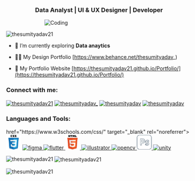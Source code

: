 <h3 align="center">Data Analyst | UI & UX Designer | Developer </h3>
<img align="right" alt="Coding" width = "400" src="https://user-images.githubusercontent.com/74038190/225813708-98b745f2-7d22-48cf-9150-083f1b00d6c9.gif"><br>
<p align="left"> <img src="https://komarev.com/ghpvc/?username=thesumityadav21&label=Profile%20views&color=0e75b6&style=flat" alt="thesumityadav21" /> </p>

- 🌱 I’m currently exploring
 **Data anaytics**

- 👨‍💻 My Design Portfolio [https://www.behance.net/thesumityadav_)

- 📝 My Portfolio Website [https://thesumityadav21.github.io/Portfolio/](https://thesumityadav21.github.io/Portfolio/)


<h3 align="left">Connect with me:</h3>
<p align="left">
<a href="https://linkedin.com/in/thesumityadav21" target="blank"><img align="center" src="https://raw.githubusercontent.com/rahuldkjain/github-profile-readme-generator/master/src/images/icons/Social/linked-in-alt.svg" alt="thesumityadav21" height="30" width="40" /></a>
<a href="https://instagram.com/thesumityadav_" target="blank"><img align="center" src="https://raw.githubusercontent.com/rahuldkjain/github-profile-readme-generator/master/src/images/icons/Social/instagram.svg" alt="thesumityadav_" height="30" width="40" /></a>
<a href="https://www.leetcode.com/thesumityadav" target="blank"><img align="center" src="https://raw.githubusercontent.com/rahuldkjain/github-profile-readme-generator/master/src/images/icons/Social/leet-code.svg" alt="thesumityadav" height="30" width="40" /></a>
<a href="https://auth.geeksforgeeks.org/user/thesumityadav" target="blank"><img align="center" src="https://raw.githubusercontent.com/rahuldkjain/github-profile-readme-generator/master/src/images/icons/Social/geeks-for-geeks.svg" alt="thesumityadav" height="30" width="40" /></a>
</p>
<h3 align="left">Languages and Tools:</h3>
 href="https://www.w3schools.com/css/" target="_blank" rel="noreferrer"> <img src="https://raw.githubusercontent.com/devicons/devicon/master/icons/css3/css3-original-wordmark.svg" alt="css3" width="40" height="40"/> </a> <a href="https://www.figma.com/" target="_blank" rel="noreferrer"> <img src="https://www.vectorlogo.zone/logos/figma/figma-icon.svg" alt="figma" width="40" height="40"/> </a> <a href="https://flutter.dev" target="_blank" rel="noreferrer"> <img src="https://www.vectorlogo.zone/logos/flutterio/flutterio-icon.svg" alt="flutter" width="40" height="40"/> </a> <a href="https://www.w3.org/html/" target="_blank" rel="noreferrer"> <img src="https://raw.githubusercontent.com/devicons/devicon/master/icons/html5/html5-original-wordmark.svg" alt="html5" width="40" height="40"/> </a> <a href="https://www.adobe.com/in/products/illustrator.html" target="_blank" rel="noreferrer"> <img src="https://www.vectorlogo.zone/logos/adobe_illustrator/adobe_illustrator-icon.svg" alt="illustrator" width="40" height="40"/> </a> <a href="https://opencv.org/" target="_blank" rel="noreferrer"> <img src="https://www.vectorlogo.zone/logos/opencv/opencv-icon.svg" alt="opencv" width="40" height="40"/> </a> <a href="https://www.photoshop.com/en" target="_blank" rel="noreferrer"> <img src="https://raw.githubusercontent.com/devicons/devicon/master/icons/photoshop/photoshop-line.svg" alt="photoshop" width="40" height="40"/> </a> <a href="https://unity.com/" target="_blank" rel="noreferrer"> <img src="https://www.vectorlogo.zone/logos/unity3d/unity3d-icon.svg" alt="unity" width="40" height="40"/> </a> </p>

<p><img align="left" src="https://github-readme-stats.vercel.app/api/top-langs?username=thesumityadav21&show_icons=true&locale=en&layout=compact" alt="thesumityadav21" /></p>

<p>&nbsp;<img align="center" src="https://github-readme-stats.vercel.app/api?username=thesumityadav21&show_icons=true&locale=en" alt="thesumityadav21" /></p>

<p><img align="center" src="https://github-readme-streak-stats.herokuapp.com/?user=thesumityadav21&" alt="thesumityadav21" /></p>
